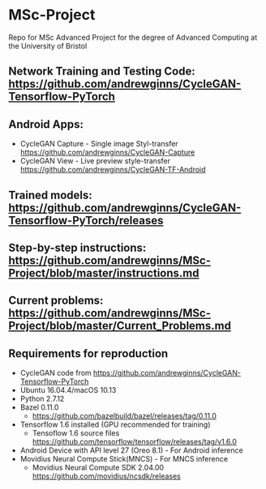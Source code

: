 # MSc-Project
Repo for MSc Advanced Project for the degree of Advanced Computing at the University of Bristol

## Network Training and Testing Code: https://github.com/andrewginns/CycleGAN-Tensorflow-PyTorch
## Android Apps:
  * CycleGAN Capture - Single image Styl-transfer https://github.com/andrewginns/CycleGAN-Capture
  * CycleGAN View - Live preview style-transfer https://github.com/andrewginns/CycleGAN-TF-Android

## Trained models: https://github.com/andrewginns/CycleGAN-Tensorflow-PyTorch/releases

## Step-by-step instructions: https://github.com/andrewginns/MSc-Project/blob/master/instructions.md

## Current problems: https://github.com/andrewginns/MSc-Project/blob/master/Current_Problems.md

## Requirements for reproduction
  * CycleGAN code from https://github.com/andrewginns/CycleGAN-Tensorflow-PyTorch
  * Ubuntu 16.04.4/macOS 10.13
  * Python 2.7.12
  * Bazel 0.11.0
    * https://github.com/bazelbuild/bazel/releases/tag/0.11.0
  * Tensorflow 1.6 installed (GPU recommended for training)
    * Tensoflow 1.6 source files https://github.com/tensorflow/tensorflow/releases/tag/v1.6.0
  * Android Device with API level 27 (Oreo 8.1) - For Android inference
  * Movidius Neural Compute Stick(MNCS) - For MNCS inference
    * Movidius Neural Compute SDK 2.04.00 https://github.com/movidius/ncsdk/releases
